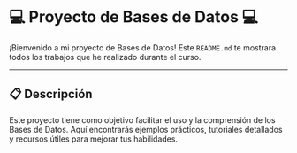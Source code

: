 # 💻 Proyecto de Bases de Datos 💻 #

¡Bienvenido a mi proyecto de Bases de Datos! Este `README.md` te mostrara todos los trabajos que he realizado durante el curso.

---

## 📋 Descripción

Este proyecto tiene como objetivo facilitar el uso y la comprensión de los Bases de Datos. Aquí encontrarás ejemplos prácticos, tutoriales detallados y recursos útiles para mejorar tus habilidades.
